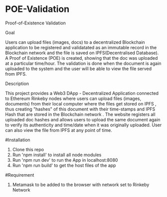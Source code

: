 # POE-Validation

Proof-of-Existence Validation

Goal

Users can upload files (images, docs) to a decentralized Blockchain application to be registered and validatated as an immutable record in the Blockchain network and the file is saved on IPFS(Decentralised Database). A Proof of Existence (POE) is created, showing that the doc was uploaded at a particular time/hour. The validation is done when the document is again uploaded to the system and the user will be able to view the file served from IPFS.

Description

This project provides a Web3 DApp - Decentralized Application connected to Ethereum Rinkeby nodes where users can upload files (images, documents) from their local computer where the files get stored on IPFS , thus creating "hashes" of this document with their time-stamps and IPFS Hash that are stored in the Blockchain network . The website registers all uploaded doc hashes and allows users to upload the same document again to verify its authenticity and time/date when it was originally uploaded. User can also view the file from IPFS at any point of time.


#Installation

1. Clone this repo
2. Run 'npm install' to install all node modules
3. Run 'npm run dev' to run the App in localhost:8080
4. Run 'npm run build' to get the host files of the app

#Requirement

1. Metamask to be added to the browser with network set to Rinkeby Network
